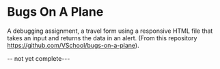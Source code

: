 Bugs On A Plane
====================

A debugging assignment, a travel form using a responsive HTML file that takes an input and returns the data in an alert. (From this repository https://github.com/VSchool/bugs-on-a-plane).

-- not yet complete---